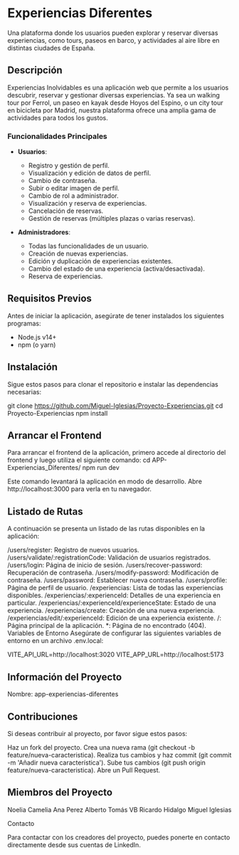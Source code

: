 # Experiencias Diferentes

Una plataforma donde los usuarios pueden explorar y reservar diversas experiencias, como tours, paseos en barco, y actividades al aire libre en distintas ciudades de España.

## Descripción

Experiencias Inolvidables es una aplicación web que permite a los usuarios descubrir, reservar y gestionar diversas experiencias. Ya sea un walking tour por Ferrol, un paseo en kayak desde Hoyos del Espino, o un city tour en bicicleta por Madrid, nuestra plataforma ofrece una amplia gama de actividades para todos los gustos.

### Funcionalidades Principales

- **Usuarios**:
  - Registro y gestión de perfil.
  - Visualización y edición de datos de perfil.
  - Cambio de contraseña.
  - Subir o editar imagen de perfil.
  - Cambio de rol a administrador.
  - Visualización y reserva de experiencias.
  - Cancelación de reservas.
  - Gestión de reservas (múltiples plazas o varias reservas).

- **Administradores**:
  - Todas las funcionalidades de un usuario.
  - Creación de nuevas experiencias.
  - Edición y duplicación de experiencias existentes.
  - Cambio del estado de una experiencia (activa/desactivada).
  - Reserva de experiencias.

## Requisitos Previos

Antes de iniciar la aplicación, asegúrate de tener instalados los siguientes programas:

- Node.js v14+
- npm (o yarn)

## Instalación

Sigue estos pasos para clonar el repositorio e instalar las dependencias necesarias:


git clone https://github.com/Miguel-Iglesias/Proyecto-Experiencias.git
cd Proyecto-Experiencias
npm install

## Arrancar el Frontend
Para arrancar el frontend de la aplicación, primero accede al directorio del frontend y luego utiliza el siguiente comando:
cd APP-Experiencias_Diferentes/
npm run dev

Este comando levantará la aplicación en modo de desarrollo. Abre http://localhost:3000 para verla en tu navegador.

## Listado de Rutas

A continuación se presenta un listado de las rutas disponibles en la aplicación:

/users/register: Registro de nuevos usuarios.
/users/validate/:registrationCode: Validación de usuarios registrados.
/users/login: Página de inicio de sesión.
/users/recover-password: Recuperación de contraseña.
/users/modify-password: Modificación de contraseña.
/users/password: Establecer nueva contraseña.
/users/profile: Página de perfil de usuario.
/experiencias: Lista de todas las experiencias disponibles.
/experiencias/:experienceId: Detalles de una experiencia en particular.
/experiencias/:experienceId/experienceState: Estado de una experiencia.
/experiencias/create: Creación de una nueva experiencia.
/experiencias/edit/:experienceId: Edición de una experiencia existente.
/: Página principal de la aplicación.
*: Página de no encontrado (404).
Variables de Entorno
Asegúrate de configurar las siguientes variables de entorno en un archivo .env.local:




VITE_API_URL=http://localhost:3020
VITE_APP_URL=http://localhost:5173


## Información del Proyecto

Nombre: app-experiencias-diferentes



## Contribuciones
Si deseas contribuir al proyecto, por favor sigue estos pasos:

Haz un fork del proyecto.
Crea una nueva rama (git checkout -b feature/nueva-caracteristica).
Realiza tus cambios y haz commit (git commit -m 'Añadir nueva característica').
Sube tus cambios (git push origin feature/nueva-caracteristica).
Abre un Pull Request.


## Miembros del Proyecto

Noelia Camelia
Ana Perez
Alberto
Tomás VB
Ricardo Hidalgo
Miguel Iglesias

Contacto

Para contactar con los creadores del proyecto, puedes ponerte en contacto directamente desde sus cuentas de LinkedIn.